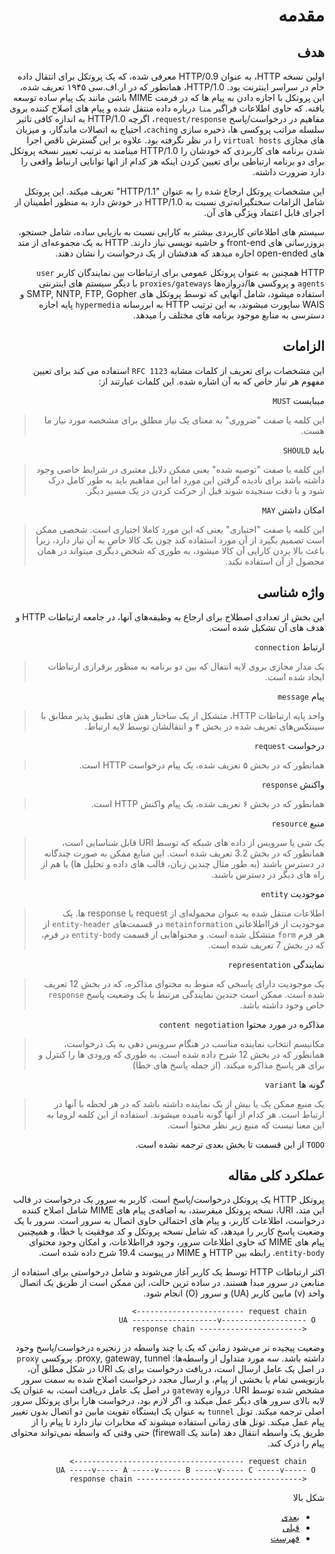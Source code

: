 <div dir="auto">

# مقدمه

## هدف

اولین نسخه HTTP، به عنوان HTTP/0.9 معرفی شده،
که یک پروتکل برای انتقال داده خام در سراسر اینترنت بود.
HTTP/1.0، همانطور که در ار.اف.سی ۱۹۴۵ تعریف شده،
این پروتکل با اجازه دادن به پیام ها
که در فرمت MIME باشن مانند یک پیام ساده توسعه یافته.
که حاوی اطلاعات فراگیر ‍`متا` درباره داده منتقل شده
و پیام های اصلاح کننده بروی مفاهیم در درخواست/پاسخ `request/response`،
اگرچه HTTP/1.0 به اندازه کافی تاثیر سلسله مراتب پروکسی ها،
ذخیره سازی `caching`، احتیاج به اتصالات ماندگار،
و میزبان های مجازی `virtual hosts` را در نظر نگرفته بود.
علاوه بر این گسترش ناقص اجرا شدن برنامه های کاربردی که خودشان را HTTP/1.0 مینامند
به ترتیب تعییر نسخه پروتکل برای دو برنامه ارتباطی برای تعیین کردن اینکه هز کدام
از انها توانایی ارنباط واقعی را دارد ضرورت داشته.

این مشخصات پروتکل ارجاع شده را به عنوان "HTTP/1.1" تعریف میکند.
این پروتکل شامل الزامات سختگیرانه‌تری نسبت به HTTP/1.0 در خودش دارد
به منظور اطمینان از اجرای قابل اعتماد ویژگی های آن.

سیستم های اطلاعاتی کاربردی بیشتر به کارایی نسبت به بازیابی ساده، شامل جستجو،
بروزرسانی های front-end و حاشیه نویسی نیاز دارند.
HTTP
به یک مجموعه‌ای از متد های open-ended اجازه میدهد
که هدفشان از یک درخواست را نشان دهند.

HTTP همچنین به عنوان پروتکل عمومی برای ارتباطات بین نمایندگان کاربر `user agents`
و پروکسی ها/دروازه‌ها `proxies/gateways` با دیگر سیستم های اینترنتی استفاده میشود،
شامل آنهایی که توسط پروتکل های SMTP, NNTP, FTP, Gopher و WAIS ساپورت میشوند،
به این ترتیب HTTP به ابررسانه `hypermedia` پایه اجازه دسترسی
به منابع موجود برنامه های مختلف را میدهد.

## الزامات

این مشخصات برای تعریف از کلمات مشابه `RFC 1123` استفاده می کند
برای تعیین مفهوم هر نیاز خاص که به آن اشاره شده. این کلمات عبارتند از:

میبایست `MUST`
> این کلمه یا صفت "ضروری" به معنای یک نیاز مطلق برای مشخصه مورد نیاز ما هست.

باید `SHOULD`
> این کلمه یا صفت "توصیه شده" یعنی ممکن دلایل معتبری
در شرایط خاصی وجود داشته باشد برای نادیده گرفتن این مورد
اما این مفاهیم باید به طور کامل درک شود و با دقت سنجیده شوند
قبل از حرکت کردن در یک مسیر دیگر.

امکان داشتن `MAY`
> این کلمه یا صفت "اختیاری" یعنی که این مورد کاملا اختیاری است.
شخصی ممکن است تصمیم بگیرد از آن مورد استفاده کند چون یک کالا خاص به آن نیاز دارد،
زیرا باعث بالا بردن کارایی آن کالا میشود، به طوری که شخض دیگری میتواند
در همان محصول از آن استفاده نکند.

## واژه شناسی

این بخش از تعدادی اصطلاح برای ارجاع به وظیفه‌های آنها،
در جامعه ارتباطات HTTP و هدف های آن تشکیل شده  است.

ارتباط `connection`
> یک مدار مجازی بروی لایه انتفال که بین دو برنامه
به منظور برقراری ارتباطات ایجاد شده است.

پیام `message`
> واحد پایه ارتباطات HTTP، متشکل از یک ساختار هش های تطبیق پذیر
مطابق با سینتکس‌های تعریف شده در بخش ۴ و
انتقالشان توسط لایه ارتباط.

درخواست `request`
> همانطور که در بخش ۵ تعریف شده، یک پیام درخواست HTTP است.

واکنش `response`
> همانطور که در بخش ۶ تعریف شده، یک پیام واکنش HTTP است.

منبع `resource`
> یک شی یا سرویس از داده های شبکه که توسط URI قابل شناسایی است،
همانطور که در بخش 3.2 تعریف شده است.
این منابع ممکن به صورت چندگانه در دسترس باشند
(به طور مثال چندین زبان، قالب های داده  و تحلیل ها)
یا هم از راه های دیگر در دسترس باشند.

موجودیت `entity`
> اطلاعات منتقل شده به عنوان محموله‌ای از request یا
response ها.
یک موجودیت از فرااطلاعاتی `metainformation` در قسمت‌های `entity-header`
از هر فرم `form` متشکل شده است.
و محتواهایی از قسمت `entity-body` در فرم، که در بخش 7 تعریف شده است.

نمایندگی `representation`
> یک موجودیت دارای پاسخی که منوط به محتوای مذاکره، که در بخش 12 تعریف شده است.
ممکن است جندین نمایندگی مرتبط با یک وضعیت پاسخ `response` خاص وجود داشته باشد.

مذاکره در مورد محتوا `content negotiation`
> مکانیسم انتخاب نماینده مناسب در هنگام سرویس دهی به یک درخواست،
همانطور که در بخش 12 شرح داده شده است.
به طوری که ورودی ها را کنترل و برای هر پاسخ مذاکره میکند.
(از جمله پاسخ های خطا)

گونه ها `variant`
> یک منبع ممکن یک یا بیش از یک نماینده داشته باشد
که در هر لحظه با آنها در ارتباط است.
هر کدام از آنها گونه نامیده میشوند.
استفاده از این کلمه لزوما به این معنا نیست که منبع زیر نظر محتوا است.

`TODO` از این قسمت تا بخش بعدی ترجمه نشده است.

## عملکرد کلی مقاله

پروتکل HTTP یک پروتکل درخواست/پاسخ است.
کاربر به سرور یک درخواست در فالب این متد، URI، نسخه پروتکل میفرستد،
به اضافه‌ی پیام های MIME شامل اصلاح کننده درخواست، اطلاعات کاربر،
و پیام های احتمالی حاوی اتصال به سرور است.
سرور با یک وضعیت پاسخ کاربر را میدهد،
که شامل نسخه پروتکل و کد موفقیت یا خطا،
و همیچنین پیام های MIME که حاوی اطلاعات سرور، وجود فرااطلاعات،
و امکان وجود محتوای `entity-body`.
رابطه بین HTTP و MIME در پیوست 19.4 شرح داده شده است.

اکثر ارتباطات HTTP توسط یک کاربر آغاز می‌شوند
و شامل درخواستی برای استفاده از منابعی  در سرور مبدا هستند.
در ساده ترین حالت، این ممکن است از طریق یک اتصال واحد (v) مابین
کاربر ‌‌(UA) و سرور (O) انجام شود.

```
    request chain ------------------------>
  UA -------------------v------------------- O
    <----------------------- response chain
```

وضعیت پیجیده تر می‌شود زمانی که یک یا چند واسطه
در زنجیره درخواست/پاسخ وجود داشته باشد.
سه مورد متداول از واسطه‌ها: proxy, gateway, tunnel.
پروکسی `proxy` در اصل یک عامل ارسال است،
دریافت درخواست برای یک URI در شکل مطلق آن،
بازنویسی تمام یا بخشی از پیام،
و ارسال مجدد درخواست اصلاح شده به سمت سرور مشخص شده
توسط URI.
دروازه `gateway` در اصل یک عامل دریافت است،
به عنوان یک لایه بالای سرور های دیگر عمل میکند و،
اگر لازم بود، درخواست هارا برای پروتکل سرور اصلی ترجمه میکند.
تونل `tunnel` به عنوان یک ایستگاه تقویت مابین دو اتصال
بدون تغییر پیام عمل میکند.
تونل های زمانی استفاده میشوند که مخابرات نیاز دارد
تا پیام را از طریق یک واسطه انتقال دهد (مانند یک firewall)
حتی وقتی که واسطه نمی‌تواند محتوای پیام را درک کند.

```
    request chain -------------------------------------->
  UA -----v----- A -----v----- B -----v----- C -----v----- O
    <------------------------------------- response chain
```

شکل بالا

- [بعدی](#مقدمه)
- [قبلی](./Abstract.md#خلاصه)
- [فهرست](./Table-of-Contents.md#فهرست)

</div>
